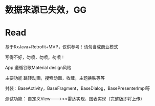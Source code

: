 <h1><b>数据来源已失效，GG</b></<h1><br>



# Read
基于RxJava+Retrofit+MVP，仅供参考！请勿当成商业模式

写得不好，勿喷，勿喷，勿喷！

App 遵循谷歌Material design风格

主要功能
跳转动画，搜索动画，收藏，主题换肤等等

封装：BaseActivity，BaseFragment，BaseDialog，BasePresenterImpl等

测试功能：
自定义View--->>>雷达实现，图表实现（完整版即将上传）


